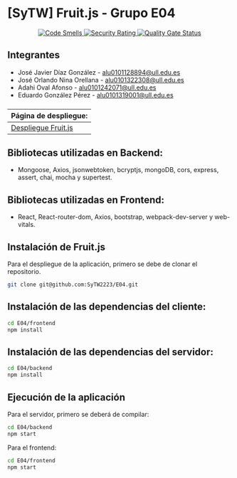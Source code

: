 # [SyTW] **Fruit.js** - Grupo E04

<p align="center">
    <a href="https://sonarcloud.io/summary/new_code?id=SyTW2223_E04">
        <img alt="Code Smells" src="https://sonarcloud.io/api/project_badges/measure?project=SyTW2223_E04&metric=code_smells">
    </a>
    <a href='https://sonarcloud.io/summary/new_code?id=SyTW2223_E04'>
        <img src='https://sonarcloud.io/api/project_badges/measure?project=SyTW2223_E04&metric=security_rating' alt='Security Rating'/>
    </a>
    <a href='https://sonarcloud.io/summary/new_code?id=SyTW2223_E04'>
        <img src='https://sonarcloud.io/api/project_badges/measure?project=SyTW2223_E04&metric=vulnerabilities' alt='Quality Gate Status'/>
    </a>
</p>

## Integrantes
- José Javier Díaz González - alu0101128894@ull.edu.es
- José Orlando Nina Orellana - alu0101322308@ull.edu.es
- Adahi Oval Afonso - alu0101242071@ull.edu.es
- Eduardo González Pérez - alu0101319001@ull.edu.es

###
| Página de despliegue:|
| --- |
| [Despliegue Fruit.js](https://fruitjs.vercel.app/) |

## Bibliotecas utilizadas en Backend:
- Mongoose, Axios, jsonwebtoken, bcryptjs, mongoDB, cors, express, assert, chai, mocha y supertest.

## Bibliotecas utilizadas en Frontend:
- React, React-router-dom, Axios, bootstrap, webpack-dev-server y web-vitals.
## Instalación de Fruit.js
Para el despliegue de la aplicación, primero se debe de clonar el repositorio.
```bash
git clone git@github.com:SyTW2223/E04.git
```
## Instalación de las dependencias del cliente:
```bash
cd E04/frontend
npm install
```
## Instalación de las dependencias del servidor:
```bash
cd E04/backend
npm install
```
## Ejecución de la aplicación
Para el servidor, primero se deberá de compilar:
```bash
cd E04/backend
npm start
```
Para el frontend:
```bash
cd E04/frontend
npm start
```
